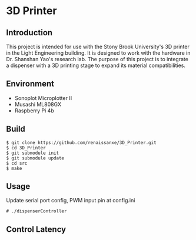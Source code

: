 # 3D Printer

Introduction
------------
This project is intended for use with the Stony Brook University's 3D printer in the Light Engineering building. It is designed to work with the hardware in Dr. Shanshan Yao's research lab. The purpose of this project is to integrate a dispenser with a 3D printing stage to expand its material compatibilities.  

Environment
-----------
* Sonoplot Microplotter II
* Musashi ML808GX
* Raspberry Pi 4b

Build
-----
``` 
$ git clone https://github.com/renaissanxe/3D_Printer.git
$ cd 3D_Printer
$ git submodule init
$ git submodule update
$ cd src
$ make
```

Usage
---
Update serial port config, PWM input pin at config.ini
```
# ./dispenserController
```

Control Latency
---------------







